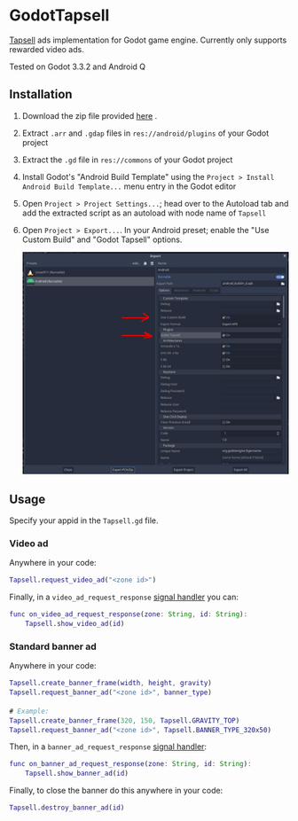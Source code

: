# GodotTapsell
[Tapsell](https://tapsell.ir) ads implementation for Godot game engine.
Currently only supports rewarded video ads.

Tested on Godot 3.3.2 and Android Q

## Installation
1. Download the zip file provided [here](https://github.com/OverShifted/GodotTapsell/releases)
.
2. Extract `.arr` and `.gdap` files in `res://android/plugins` of your Godot project
3. Extract the `.gd` file in `res://commons` of your Godot project
4. Install Godot's "Android Build Template" using the `Project > Install Android Build Template...` menu entry in the Godot editor
5. Open `Project > Project Settings...`; head over to the Autoload tab and add the extracted script as an autoload with node name of `Tapsell`
6. Open `Project > Export...`. In your Android preset; enable the "Use Custom Build" and "Godot Tapsell" options.

    ![Export Menu](https://github.com/OverShifted/GodotTapsell/raw/main/docs/ExportMenu.png)

## Usage
Specify your appid in the `Tapsell.gd` file.

### Video ad
Anywhere in your code:
```gd
Tapsell.request_video_ad("<zone id>")
```
Finally, in a `video_ad_request_response` [signal handler](https://docs.godotengine.org/en/3.6/getting_started/step_by_step/signals.html#connecting-a-signal-via-code) you can:
```gd
func on_video_ad_request_response(zone: String, id: String):
    Tapsell.show_video_ad(id)
```

### Standard banner ad
Anywhere in your code:
```gd
Tapsell.create_banner_frame(width, height, gravity)
Tapsell.request_banner_ad("<zone id>", banner_type)

# Example:
Tapsell.create_banner_frame(320, 150, Tapsell.GRAVITY_TOP)
Tapsell.request_banner_ad("<zone id>", Tapsell.BANNER_TYPE_320x50)
```
Then, in a `banner_ad_request_response` [signal handler](https://docs.godotengine.org/en/3.6/getting_started/step_by_step/signals.html#connecting-a-signal-via-code):
```gd
func on_banner_ad_request_response(zone: String, id: String):
    Tapsell.show_banner_ad(id)
```

Finally, to close the banner do this anywhere in your code:
```gd
Tapsell.destroy_banner_ad(id)
```
